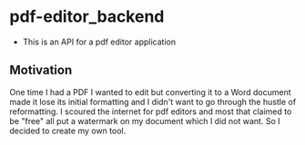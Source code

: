 # pdf-editor_backend
  * This is an API for a pdf editor application

## Motivation
One time I had a PDF I wanted to edit but converting it to a Word document made it lose its initial formatting and I didn't want to go through the hustle of reformatting. I scoured the internet for pdf editors and most that claimed to be "free" all put a watermark on my document which I did not want. So I decided to create my own tool. 